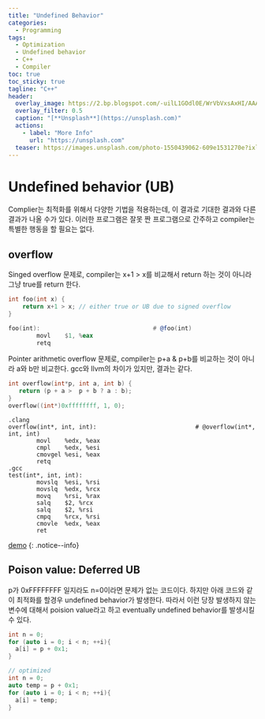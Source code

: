 ```yaml
---
title: "Undefined Behavior"
categories:
  - Programming
tags:
  - Optimization
  - Undefined behavior
  - C++
  - Compiler
toc: true
toc_sticky: true
tagline: "C++"
header:
  overlay_image: https://2.bp.blogspot.com/-uilL1GOdl0E/WrVbVxsAxHI/AAAAAAAAAoU/oDi-ww1rx8I-xlHhmFHtUiLK_FgCUVajQCLcBGAs/s1600/DragonPony.png
  overlay_filter: 0.5
  caption: "[**Unsplash**](https://unsplash.com)"
  actions:
    - label: "More Info"
      url: "https://unsplash.com"
  teaser: https://images.unsplash.com/photo-1550439062-609e1531270e?ixlib=rb-4.0.3&ixid=MnwxMjA3fDB8MHxwaG90by1wYWdlfHx8fGVufDB8fHx8&auto=format&fit=crop&w=1170&q=80
---
```



# Undefined behavior (UB)

Complier는 최적화를 위해서 다양한 기법을 적용하는데, 이 결과로 기대한 결과와 다른 결과가 나올 수가 있다. 이러한 프로그램은 잘못 짠 프로그램으로 간주하고 compiler는 특별한 행동을 할 필요는 없다.
## overflow
Singed overflow 문제로, compiler는 x+1 > x를 비교해서 return 하는 것이 아니라 그냥 true를 return 한다.
```cpp
int foo(int x) {
    return x+1 > x; // either true or UB due to signed overflow
}
```
```asm
foo(int):                                # @foo(int)
        movl    $1, %eax
        retq
```

Pointer arithmetic overflow 문제로, compiler는 p+a & p+b를 비교하는 것이 아니라 a와 b만 비교한다. 
gcc와 llvm의 차이가 있지만, 결과는 같다.
```cpp
int overflow(int*p, int a, int b) {
   return (p + a >  p + b ? a : b);
}
overflow((int*)0xffffffff, 1, 0);
```

```assembly
.clang
overflow(int*, int, int):                            # @overflow(int*, int, int)
        movl    %edx, %eax
        cmpl    %edx, %esi
        cmovgel %esi, %eax
        retq
.gcc
test(int*, int, int):
        movslq  %esi, %rsi
        movslq  %edx, %rcx
        movq    %rsi, %rax
        salq    $2, %rcx
        salq    $2, %rsi
        cmpq    %rcx, %rsi
        cmovle  %edx, %eax
        ret
```
[demo](https://godbolt.org/z/zh45457bv) 
{: .notice--info}

## Poison value: Deferred UB
p가 0xFFFFFFFF 일지라도 n=0이라면 문제가 없는 코드이다.
하지만 아래 코드와 같이 최적화를 할경우 undefined behavior가 발생한다. 
따라서 이런 당장 발생하지 않는 변수에 대해서 poision value라고 하고 eventually undefined behavior를 발생시킬 수 있다.

```cpp
int n = 0;
for (auto i = 0; i < n; ++i){
  a[i] = p + 0x1;
}
```
```cpp
// optimized
int n = 0;
auto temp = p + 0x1;
for (auto i = 0; i < n; ++i){
  a[i] = temp;
}
```